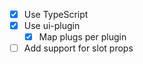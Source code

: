 - [x] Use TypeScript
- [x] Use ui-plugin
  - [x] Map plugs per plugin
- [ ] Add support for slot props
